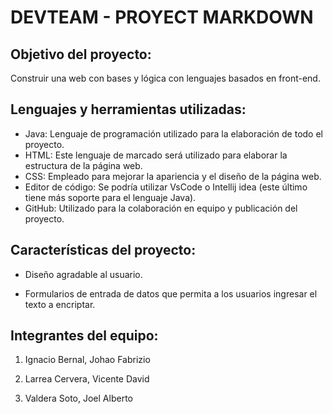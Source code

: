 # DEVTEAM - PROYECT MARKDOWN

## Objetivo del proyecto:

Construir una web con bases y lógica con lenguajes basados en front-end.

## Lenguajes y herramientas utilizadas:

*	Java: Lenguaje de programación utilizado para la elaboración de todo el proyecto.
*	HTML: Este lenguaje de marcado será utilizado para elaborar la estructura de la página web. 
*	CSS: Empleado para mejorar la apariencia y el diseño de la página web.
*	Editor de código: Se podría utilizar VsCode o Intellij idea (este último tiene más soporte para el lenguaje Java).
*	GitHub: Utilizado para la colaboración en equipo y publicación del proyecto.
## Características del proyecto:
*	Diseño agradable al usuario.

* Formularios de entrada de datos que permita a los usuarios ingresar el texto a encriptar.

## Integrantes del equipo:

1.	Ignacio Bernal, Johao Fabrizio

2.	Larrea Cervera, Vicente David

3.	Valdera Soto, Joel Alberto